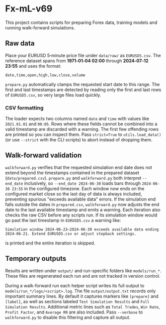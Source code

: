 # Fx-mL-v69

This project contains scripts for preparing Forex data, training models and running walk-forward simulations.

## Raw data

Place your EURUSD 5‑minute price file under `data/raw/` as `EURUSD5.csv`.  The
reference dataset spans from **1971‑01‑04 02:00** through **2024‑07‑12 23:55**
and uses the format:

```
date,time,open,high,low,close,volume
```

`prepare.py` automatically clamps the requested start date to this range. The
first and last timestamps are detected by reading only the first and last rows
of `EURUSD5.csv`, so very large files load quickly.

### CSV formatting

The loader expects two columns named `date` and `time` with values like
`2021.01.01` and `00:05`. Rows where these fields cannot be combined into a
valid timestamp are discarded with a warning. The first few offending rows are
printed so you can inspect them. Pass `strict=True` to `utils.load_data()` (or
use `--strict` with the CLI scripts) to abort instead of dropping them.

## Walk-forward validation

`walkforward.py` verifies that the requested simulation end date does not extend beyond the timestamps contained in the prepared dataset (`data/prepared.csv`).
`prepare.py` and `walkforward.py` both interpret `--end_date` inclusively, so
`--end_date 2024-06-30` loads bars through `2024-06-30 23:55` in the configured
timezone.  Each window now ends on the configured market close so the last day
of data is always included, preventing spurious "exceeds available data" errors.
If the simulation end falls outside the dates in `prepared.csv`, `walkforward.py`
now adjusts the end date to the last available timestamp and emits a warning.
Each iteration also checks the raw CSV before any scripts run. If its
simulation window would go past the last timestamp in `EURUSD5.csv` a warning
like:

```
Simulation window 2024-06-23–2024-06-30 exceeds available data ending 2024-06-21. Extend EURUSD5.csv or adjust stepback settings.
```

is printed and the entire iteration is skipped.

## Temporary outputs

Results are written under `output/` and run-specific folders like `models/run_*`. These files are regenerated each run and are not tracked in version control.

During a walk-forward run each helper script writes its full output to
`models/run_*/logs/<script>.log`. The file `output/output.txt` records only
important summary lines. By default it captures markers like `[prepare]` and
`[label]`, as well as sections labeled `Test Simulation Results` and `Full
Simulation Results`. Additional metric lines such as `Total Trades`, `Win Rate`,
`Profit Factor`, and `Average RR` are also included. Pass `--verbose` to
`walkforward.py` to disable this filtering and capture all output.

